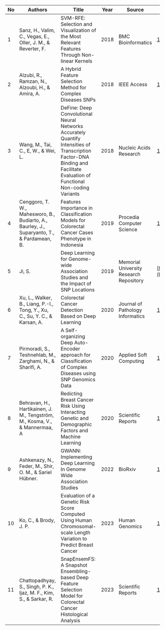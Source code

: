 | No | Authors | Title | Year | Source | DOI |
|----|---------|-------|------|--------|-----|
| 1 | Sanz, H., Valim, C., Vegas, E., Oller, J. M., & Reverter, F.  | SVM-RFE: Selection and Visualization of the Most Relevant Features Through Non-linear Kernels | 2018 | BMC Bioinformatics | [10.1186/s12859-018-2451-4](https://doi.org/10.1186/s12859-018-2451-4) |
| 2 | Alzubi, R., Ramzan, N., Alzoubi, H., & Amira, A.  | A Hybrid Feature Selection Method for Complex Diseases SNPs | 2018 | IEEE Access | [10.1109/ACCESS.2017.2778268](https://doi.org/10.1109/ACCESS.2017.2778268) |
| 3 | Wang, M., Tai, C., E, W., & Wei, L. | DeFine: Deep Convolutional Neural Networks Accurately Quantify Intensities of Transcription Factor-DNA Binding and Facilitate Evaluation of Functional Non-coding Variants | 2018 | Nucleic Acids Research | [10.1093/nar/gky215](https://doi.org/10.1093/nar/gky215) |
| 4 | Cenggoro, T. W., Mahesworo, B., Budiarto, A., Baurley, J., Suparyanto, T., & Pardamean, B. | Features Importance in Classification Models for Colorectal Cancer Cases Phenotype in Indonesia | 2019 | Procedia Computer Science | [10.1016/j.procs.2019.08.172](https://doi.org/10.1016/j.procs.2019.08.172) |
| 5 | Ji, S. | Deep Learning for Genome-wide Association Studies and the Impact of SNP Locations  | 2019 | Memorial University Research Repository | [https://research.library.mun.ca/14272/](https://doi.org/https://research.library.mun.ca/14272/) |
| 6 | Xu, L., Walker, B., Liang, P.-I., Tong, Y., Xu, C., Su, Y. C., & Karsan, A.  | Colorectal Cancer Detection Based on Deep Learning | 2020 | Journal of Pathology Informatics | [10.4103/jpi.jpi_68_19](https://doi.org/10.4103/jpi.jpi_68_19) |
| 7 | Pirmoradi, S., Teshnehlab, M., Zarghami, N., & Sharifi, A. | A Self-organizing Deep Auto-Encoder approach for Classification of Complex Diseases using SNP Genomics Data | 2020 | Applied Soft Computing | [10.1016/j.asoc.2020.106718](https://doi.org/10.1016/j.asoc.2020.106718) |
| 8 | Behravan, H., Hartikainen, J. M., Tengström, M., Kosma, V., & Mannermaa, A | Redicting Breast Cancer Risk Using Interacting Genetic and Demographic Factors and Machine Learning | 2020 | Scientific Reports | [10.1038/s41598-020-66907-9](https://doi.org/10.1038/s41598-020-66907-9) |
| 9 | Ashkenazy, N., Feder, M., Shir, O. M., & Sariel Hübner. | GWANN: Implementing Deep Learning In Genome Wide Association Studies | 2022 | BioRxiv | [10.1101/2022.06.01.494275](https://doi.org/10.1101/2022.06.01.494275) |
| 10 | Ko, C., & Brody, J. P. | Evaluation of a Genetic Risk Score Computed Using Human Chromosomal-scale Length Variation to Predict Breast Cancer | 2023 | Human Genomics | [10.1186/s40246-023-00482-8](https://doi.org/10.1186/s40246-023-00482-8) |
| 11 | Chattopadhyay, S., Singh, P. K., Ijaz, M. F., Kim, S., & Sarkar, R.  | SnapEnsemFS: A Snapshot Ensembling-based Deep Feature Selection Model for Colorectal Cancer Histological Analysis | 2023 | Scientific Reports | [10.1038/s41598-023-36921-8](https://doi.org/10.1038/s41598-023-36921-8) |
